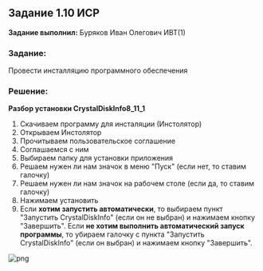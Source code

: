 ## Задание 1.10 ИСР

**Задание выполнил:** Буряков Иван Олегович ИВТ(1)

### Задание: 
Провести инсталляцию программного обеспечения

### Решение:

**Разбор установки CrystalDiskInfo8_11_1**

1. Скачиваем программу для инсталяции (Инстолятор)
2. Открываем Инстолятор
3. Прочитываем пользовательское соглашение
4. Соглашаемся с ним
5. Выбираем папку для установки приложения
6. Решаем нужен ли нам значок в меню "Пуск" (если нет, то ставим галочку)
7. Решаем нужен ли нам значок на рабочем столе (если да, то ставим галочку)
8. Нажимаем установить
9. Если **хотим запустить автоматически**, то выбираем пункт "Запустить CrystalDiskInfo" (если он не выбран) и нажимаем кнопку "Завершить". Если **не хотим выполнить автоматический запуск программы**, то убираем галочку с пункта "Запустить CrystalDiskInfo" (если он выбран) и нажимаем кнопку "Завершить".

![png](https://i.imgur.com/gMX0tVL.png)
